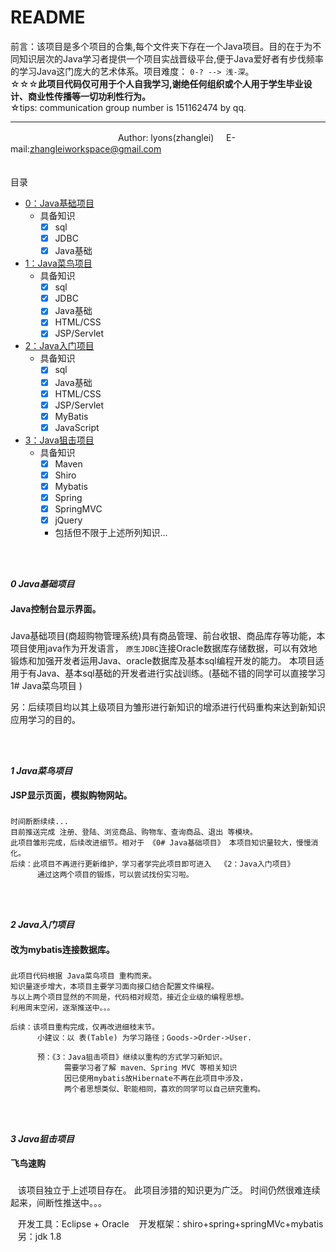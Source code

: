 README
===========================
前言：该项目是多个项目的合集,每个文件夹下存在一个Java项目。目的在于为不同知识层次的Java学习者提供一个项目实战晋级平台,便于Java爱好者有步伐频率的学习Java这门庞大的艺术体系。项目难度： `0-? --> 浅-深`。<br/>
☆☆☆<b>此项目代码仅可用于个人自我学习,谢绝任何组织或个人用于学生毕业设计、商业性传播等一切功利性行为。</b><br/>
☆tips: communication group number is 151162474 by qq.
****
　　　　　　　　　　　　         Author: lyons(zhanglei) &nbsp; &nbsp; E-mail:zhangleiworkspace@gmail.com                      
　　　　　　　　　　　　    



<a name="index"/>目录
* [0：Java基础项目](#project0)
    * 具备知识
         - [x] sql
         - [x] JDBC
         - [x] Java基础
* [1：Java菜鸟项目](#project1) 
    * 具备知识
         - [x] sql
         - [x] JDBC
         - [x] Java基础
         - [x] HTML/CSS
         - [x] JSP/Servlet
* [2：Java入门项目](#project2) 
    * 具备知识
         - [x] sql
         - [x] Java基础
         - [x] HTML/CSS
         - [x] JSP/Servlet
         - [x] MyBatis
         - [x] JavaScript
* [3：Java狙击项目](#project3) 
    * 具备知识
         - [x] Maven
         - [x] Shiro
         - [x] Mybatis
         - [x] Spring
         - [x] SpringMVC
         - [x] jQuery
         *   包括但不限于上述所列知识...


<br><br>


<a name="project0"/>___0 Java基础项目___
#### Java控制台显示界面。

###

  Java基础项目(商超购物管理系统)具有商品管理、前台收银、商品库存等功能，本项目使用java作为开发语言，
  `原生JDBC`连接Oracle数据库存储数据，可以有效地锻炼和加强开发者运用Java、oracle数据库及基本sql编程开发的能力。
  本项目适用于有Java、基本sql基础的开发者进行实战训练。(基础不错的同学可以直接学习 1# Java菜鸟项目 )

  另：后续项目均以其上级项目为雏形进行新知识的增添进行代码重构来达到新知识应用学习的目的。


<br><br>


<a name="project1"/>___1 Java菜鸟项目___
#### JSP显示页面，模拟购物网站。

###

    时间断断续续...
    目前推送完成 注册、登陆、浏览商品、购物车、查询商品、退出 等模块。
    此项目雏形完成，后续改进细节。相对于 《0# Java基础项目》 本项目知识量较大，慢慢消化。
    后续：此项目不再进行更新维护，学习者学完此项目即可进入  《2：Java入门项目》
          通过这两个项目的锻炼，可以尝试找份实习啦。


<br><br>


<a name="project2"/>___2 Java入门项目___
#### 改为mybatis连接数据库。

###

    此项目代码根据 Java菜鸟项目 重构而来。
    知识量逐步增大，本项目主要学习面向接口结合配置文件编程。
    与以上两个项目显然的不同是，代码相对规范，接近企业级的编程思想。
    利用周末空闲，逐渐推送中。。。
    
    后续：该项目重构完成，仅再改进细枝末节。
          小建议：以 表(Table) 为学习路径；Goods->Order->User.

          预：《3：Java狙击项目》继续以重构的方式学习新知识。
                需要学习者了解 maven、Spring MVC 等相关知识
                因已使用mybatis故Hibernate不再在此项目中涉及，
                两个者思想类似、职能相同，喜欢的同学可以自己研究重构。


<br><br>


<a name="project3"/>___3 Java狙击项目___
#### 飞鸟速购

###

    该项目独立于上述项目存在。
 	此项目涉猎的知识更为广泛。
 	时间仍然很难连续起来，间断性推送中。。。
    
    开发工具：Eclipse + Oracle
    开发框架：shiro+spring+springMVc+mybatis
    另：jdk 1.8
